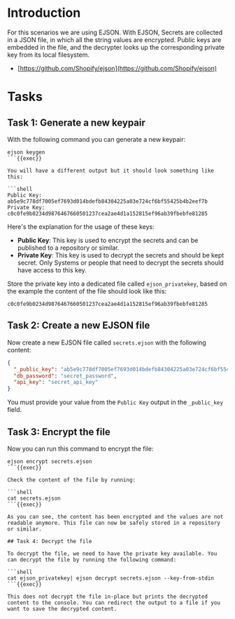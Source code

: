# Introduction

For this scenarios we are using EJSON. With EJSON, Secrets are collected in a JSON file, in which all the string values are encrypted. Public keys are embedded in the file, and the decrypter looks up the corresponding private key from its local filesystem.

* [https://github.com/Shopify/ejson](https://github.com/Shopify/ejson)

# Tasks

## Task 1: Generate a new keypair

With the following command you can generate a new keypair:

```shell
ejson keygen
```{{exec}}

You will have a different output but it should look something like this:

```shell
Public Key:
ab5e9c778df7005ef7693d014bdefb84304225a03e724cf6bf55425b4b2eef7b
Private Key:
c0c0fe9b0234d9876467660501237cea2ae4d1a152815ef96ab39fbebfe81285
```

Here's the explanation for the usage of these keys:

* **Public Key**: This key is used to encrypt the secrets and can be published to a repository or similar.
* **Private Key**: This key is used to decrypt the secrets and should be kept secret. Only Systems or people that need to decrypt the secrets should have access to this key.

Store the private key into a dedicated file called `ejson_privatekey`, based on the example the content of the file should look like this:

```shell
c0c0fe9b0234d9876467660501237cea2ae4d1a152815ef96ab39fbebfe81285
````

## Task 2: Create a new EJSON file

Now create a new EJSON file called `secrets.ejson` with the following content:

```json
{
  "_public_key": "ab5e9c778df7005ef7693d014bdefb84304225a03e724cf6bf55425b4b2eef7b",
  "db_password": "secret_password",
  "api_key": "secret_api_key"
}
```

You must provide your value from the `Public Key` output in the `_public_key` field.

## Task 3: Encrypt the file

Now you can run this command to encrypt the file:

```shell
ejson encrypt secrets.ejson
```{{exec}}

Check the content of the file by running:

```shell
cat secrets.ejson
```{{exec}}

As you can see, the content has been encrypted and the values are not readable anymore. This file can now be safely stored in a repository or similar.

## Task 4: Decrypt the file

To decrypt the file, we need to have the private key available. You can decrypt the file by running the following command:

```shell
cat ejson_privatekey| ejson decrypt secrets.ejson --key-from-stdin
```{{exec}}

This does not decrypt the file in-place but prints the decrypted content to the console. You can redirect the output to a file if you want to save the decrypted content.

